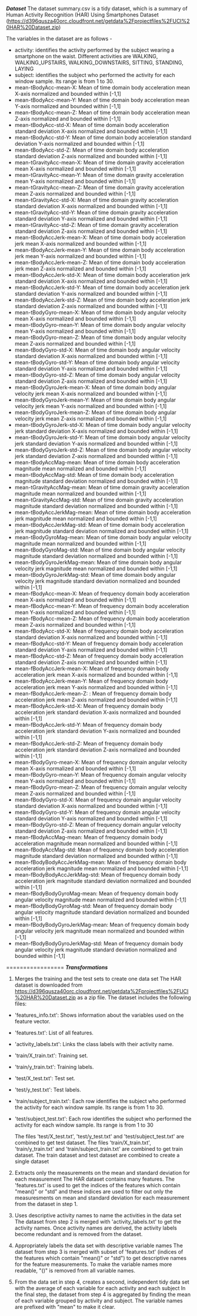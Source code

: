 ***Dataset***
The dataset summary.csv is a tidy dataset, which is a summary of Human Activity Recognition (HAR) Using Smartphones Dataset (https://d396qusza40orc.cloudfront.net/getdata%2Fprojectfiles%2FUCI%20HAR%20Dataset.zip)

The variables in the dataset are as follows - 

- activity: identifies the activity performed by the subject wearing a smartphone on the waist. Different activities are WALKING, WALKING_UPSTAIRS, WALKING_DOWNSTAIRS, SITTING, STANDING, LAYING
- subject: identifies the subject who performed the activity for each window sample. Its range is from 1 to 30. 
- mean-tBodyAcc-mean-X: Mean of time domain body acceleration mean X-axis normalized and bounded within [-1,1]
- mean-tBodyAcc-mean-Y: Mean of time domain body acceleration mean Y-axis normalized and bounded within [-1,1]
- mean-tBodyAcc-mean-Z: Mean of time domain body acceleration mean Z-axis normalized and bounded within [-1,1]
- mean-tBodyAcc-std-X: Mean of time domain body acceleration standard deviation X-axis normalized and bounded within [-1,1]
- mean-tBodyAcc-std-Y: Mean of time domain body acceleration standard deviation Y-axis normalized and bounded within [-1,1]
- mean-tBodyAcc-std-Z: Mean of time domain body acceleration standard deviation Z-axis normalized and bounded within [-1,1]
- mean-tGravityAcc-mean-X: Mean of time domain gravity acceleration mean X-axis normalized and bounded within [-1,1]
- mean-tGravityAcc-mean-Y: Mean of time domain gravity acceleration mean Y-axis normalized and bounded within [-1,1]
- mean-tGravityAcc-mean-Z: Mean of time domain gravity acceleration mean Z-axis normalized and bounded within [-1,1]
- mean-tGravityAcc-std-X: Mean of time domain gravity acceleration standard deviation X-axis normalized and bounded within [-1,1]
- mean-tGravityAcc-std-Y: Mean of time domain gravity acceleration standard deviation Y-axis normalized and bounded within [-1,1]
- mean-tGravityAcc-std-Z: Mean of time domain gravity acceleration standard deviation Z-axis normalized and bounded within [-1,1]
- mean-tBodyAccJerk-mean-X: Mean of time domain body acceleration jerk mean X-axis normalized and bounded within [-1,1]
- mean-tBodyAccJerk-mean-Y: Mean of time domain body acceleration jerk mean Y-axis normalized and bounded within [-1,1]
- mean-tBodyAccJerk-mean-Z: Mean of time domain body acceleration jerk mean Z-axis normalized and bounded within [-1,1]
- mean-tBodyAccJerk-std-X: Mean of time domain body acceleration jerk standard deviation X-axis normalized and bounded within [-1,1]
- mean-tBodyAccJerk-std-Y: Mean of time domain body acceleration jerk standard deviation Y-axis normalized and bounded within [-1,1]
- mean-tBodyAccJerk-std-Z: Mean of time domain body acceleration jerk standard deviation Z-axis normalized and bounded within [-1,1]
- mean-tBodyGyro-mean-X: Mean of time domain body angular velocity mean X-axis normalized and bounded within [-1,1]
- mean-tBodyGyro-mean-Y: Mean of time domain body angular velocity mean Y-axis normalized and bounded within [-1,1]
- mean-tBodyGyro-mean-Z: Mean of time domain body angular velocity mean Z-axis normalized and bounded within [-1,1]
- mean-tBodyGyro-std-X: Mean of time domain body angular velocity standard deviation X-axis normalized and bounded within [-1,1]
- mean-tBodyGyro-std-Y: Mean of time domain body angular velocity standard deviation Y-axis normalized and bounded within [-1,1]
- mean-tBodyGyro-std-Z: Mean of time domain body angular velocity standard deviation Z-axis normalized and bounded within [-1,1]
- mean-tBodyGyroJerk-mean-X: Mean of time domain body angular velocity jerk mean X-axis normalized and bounded within [-1,1]
- mean-tBodyGyroJerk-mean-Y: Mean of time domain body angular velocity jerk mean Y-axis normalized and bounded within [-1,1]
- mean-tBodyGyroJerk-mean-Z: Mean of time domain body angular velocity jerk mean Z-axis normalized and bounded within [-1,1]
- mean-tBodyGyroJerk-std-X: Mean of time domain body angular velocity jerk standard deviation X-axis normalized and bounded within [-1,1]
- mean-tBodyGyroJerk-std-Y: Mean of time domain body angular velocity jerk standard deviation Y-axis normalized and bounded within [-1,1]
- mean-tBodyGyroJerk-std-Z: Mean of time domain body angular velocity jerk standard deviation Z-axis normalized and bounded within [-1,1]
- mean-tBodyAccMag-mean: Mean of time domain body acceleration magnitude mean normalized and bounded within [-1,1]
- mean-tBodyAccMag-std: Mean of time domain body acceleration magnitude standard deviation normalized and bounded within [-1,1]
- mean-tGravityAccMag-mean: Mean of time domain gravity acceleration magnitude mean normalized and bounded within [-1,1]
- mean-tGravityAccMag-std: Mean of time domain gravity acceleration magnitude standard deviation normalized and bounded within [-1,1]
- mean-tBodyAccJerkMag-mean: Mean of time domain body acceleration jerk magnitude mean normalized and bounded within [-1,1]
- mean-tBodyAccJerkMag-std: Mean of time domain body acceleration jerk magnitude standard deviation normalized and bounded within [-1,1]
- mean-tBodyGyroMag-mean: Mean of time domain body angular velocity magnitude mean normalized and bounded within [-1,1]
- mean-tBodyGyroMag-std: Mean of time domain body angular velocity magnitude standard deviation normalized and bounded within [-1,1]
- mean-tBodyGyroJerkMag-mean: Mean of time domain body angular velocity jerk magnitude mean normalized and bounded within [-1,1]
- mean-tBodyGyroJerkMag-std: Mean of time domain body angular velocity jerk magnitude standard deviation normalized and bounded within [-1,1]
- mean-fBodyAcc-mean-X: Mean of frequency domain body acceleration mean X-axis normalized and bounded within [-1,1]
- mean-fBodyAcc-mean-Y: Mean of frequency domain body acceleration mean Y-axis normalized and bounded within [-1,1]
- mean-fBodyAcc-mean-Z: Mean of frequency domain body acceleration mean Z-axis normalized and bounded within [-1,1]
- mean-fBodyAcc-std-X: Mean of frequency domain body acceleration standard deviation X-axis normalized and bounded within [-1,1]
- mean-fBodyAcc-std-Y: Mean of frequency domain body acceleration standard deviation Y-axis normalized and bounded within [-1,1]
- mean-fBodyAcc-std-Z: Mean of frequency domain body acceleration standard deviation Z-axis normalized and bounded within [-1,1]
- mean-fBodyAccJerk-mean-X: Mean of frequency domain body acceleration jerk mean X-axis normalized and bounded within [-1,1]
- mean-fBodyAccJerk-mean-Y: Mean of frequency domain body acceleration jerk mean Y-axis normalized and bounded within [-1,1]
- mean-fBodyAccJerk-mean-Z: : Mean of frequency domain body acceleration jerk mean Z-axis normalized and bounded within [-1,1]
- mean-fBodyAccJerk-std-X: Mean of frequency domain body acceleration jerk standard deviation X-axis normalized and bounded within [-1,1]
- mean-fBodyAccJerk-std-Y: Mean of frequency domain body acceleration jerk standard deviation Y-axis normalized and bounded within [-1,1]
- mean-fBodyAccJerk-std-Z: Mean of frequency domain body acceleration jerk standard deviation Z-axis normalized and bounded within [-1,1]
- mean-fBodyGyro-mean-X: Mean of frequency domain angular velocity mean X-axis normalized and bounded within [-1,1]
- mean-fBodyGyro-mean-Y: Mean of frequency domain angular velocity mean Y-axis normalized and bounded within [-1,1]
- mean-fBodyGyro-mean-Z: Mean of frequency domain angular velocity mean Z-axis normalized and bounded within [-1,1]
- mean-fBodyGyro-std-X: Mean of frequency domain angular velocity standard deviation X-axis normalized and bounded within [-1,1]
- mean-fBodyGyro-std-Y: Mean of frequency domain angular velocity standard deviation Y-axis normalized and bounded within [-1,1]
- mean-fBodyGyro-std-Z: Mean of frequency domain angular velocity standard deviation Z-axis normalized and bounded within [-1,1]
- mean-fBodyAccMag-mean: Mean of frequency domain body acceleration magnitude mean normalized and bounded within [-1,1]
- mean-fBodyAccMag-std: Mean of frequency domain body acceleration magnitude standard deviation normalized and bounded within [-1,1]
- mean-fBodyBodyAccJerkMag-mean: Mean of frequency domain body acceleration jerk magnitude mean normalized and bounded within [-1,1]
- mean-fBodyBodyAccJerkMag-std: Mean of frequency domain body acceleration jerk magnitude standard deviation normalized and bounded within [-1,1]
- mean-fBodyBodyGyroMag-mean: Mean of frequency domain body angular velocity magnitude mean normalized and bounded within [-1,1]
- mean-fBodyBodyGyroMag-std: Mean of frequency domain body angular velocity magnitude standard deviation normalized and bounded within [-1,1]
- mean-fBodyBodyGyroJerkMag-mean: Mean of frequency domain body angular velocity jerk magnitude mean normalized and bounded within [-1,1]
- mean-fBodyBodyGyroJerkMag-std: Mean of frequency domain body angular velocity jerk magnitude standard deviation normalized and bounded within [-1,1]

=================
***Transformations***

1. Merges the training and the test sets to create one data set
The HAR dataset is downloaded from https://d396qusza40orc.cloudfront.net/getdata%2Fprojectfiles%2FUCI%20HAR%20Dataset.zip as a zip file. The dataset includes the following files:

- 'features_info.txt': Shows information about the variables used on the feature vector.

- 'features.txt': List of all features.

- 'activity_labels.txt': Links the class labels with their activity name.

- 'train/X_train.txt': Training set.

- 'train/y_train.txt': Training labels.

- 'test/X_test.txt': Test set.

- 'test/y_test.txt': Test labels.

- 'train/subject_train.txt': Each row identifies the subject who performed the activity for each window sample. Its range is from 1 to 30. 

- 'test/subject_test.txt': Each row identifies the subject who performed the activity for each window sample. Its range is from 1 to 30

	The files 'test/X_test.txt', 'test/y_test.txt' and 'test/subject_test.txt' are combined to get test dataset.
	The files 'train/X_train.txt', 'train/y_train.txt' and 'train/subject_train.txt' are combined to get train dataset.
	The train dataset and test dataset are combined to create a single dataset

2. Extracts only the measurements on the mean and standard deviation for each measurement
The HAR dataset contains many features. The 'features.txt' is used to get the indices of the features which contain "mean()" or "std" and these indices are used to filter out only the measuresments on mean and standard deviation for each measurement from the dataset in step 1.

3. Uses descriptive activity names to name the activities in the data set
The dataset from step 2 is merged with 'activity_labels.txt' to get the activity names. Once activity names are derived, the activity labels become redundant and is removed from the dataset.

4. Appropriately labels the data set with descriptive variable names
The dataset from step 3 is merged with subset of 'features.txt' (indices of the features which contain "mean()" or "std") to get descriptive names for the feature measurements. To make the variable names more readable, "()" is removed from all variable names.

5. From the data set in step 4, creates a second, independent tidy data set with the average of each variable for each activity and each subject
In the final step, the dataset from step 4 is aggregated by finding the mean of each variable grouped by activity and subject. The variable names are prefixed with "mean" to make it clear. 
